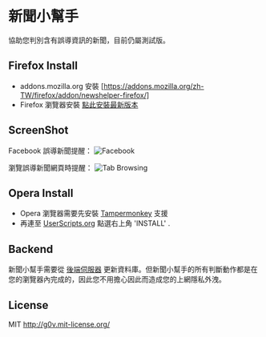 新聞小幫手
==========
協助您判別含有誤導資訊的新聞，目前仍屬測試版。


Firefox Install
--------
* addons.mozilla.org 安裝 [https://addons.mozilla.org/zh-TW/firefox/addon/newshelper-firefox/]
* Firefox 瀏覽器安裝 [點此安裝最新版本](http://racklin.github.io/newshelper-firefox/newshelper-firefox.xpi)

ScreenShot
--------
Facebook 誤導新聞提醒：
![Facebook](http://racklin.github.io/newshelper-firefox/screenshot1.png)

瀏覽誤導新聞網頁時提醒：
![Tab Browsing](http://racklin.github.io/newshelper-firefox/screenshot2.png)

Opera Install
--------
* Opera 瀏覽器需要先安裝 [Tampermonkey](https://addons.opera.com/en/extensions/details/tampermonkey-beta://addons.opera.com/en/extensions/details/tampermonkey-beta/) 支援
* 再連至 [UserScripts.org](http://userscripts.org/scripts/show/176144) 點選右上角 'INSTALL' .


Backend
-------
新聞小幫手需要從 [後端伺服器](https://github.com/g0v/newshelper-backend) 更新資料庫。但新聞小幫手的所有判斷動作都是在您的瀏覽器內完成的，因此您不用擔心因此而造成您的上網隱私外洩。


License
-------
MIT http://g0v.mit-license.org/

